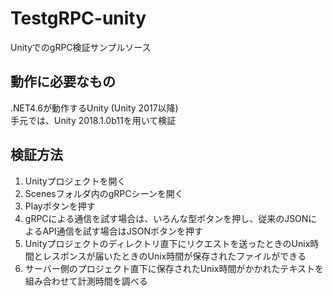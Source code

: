 # TestgRPC-unity
UnityでのgRPC検証サンプルソース

## 動作に必要なもの
.NET4.6が動作するUnity (Unity 2017以降)  
手元では、Unity 2018.1.0b11を用いて検証

## 検証方法
1. Unityプロジェクトを開く
2. Scenesフォルダ内のgRPCシーンを開く
3. Playボタンを押す
4. gRPCによる通信を試す場合は、いろんな型ボタンを押し、従来のJSONによるAPI通信を試す場合はJSONボタンを押す
5. Unityプロジェクトのディレクトリ直下にリクエストを送ったときのUnix時間とレスポンスが届いたときのUnix時間が保存されたファイルができる
6. サーバー側のプロジェクト直下に保存されたUnix時間がかかれたテキストを組み合わせて計測時間を調べる
